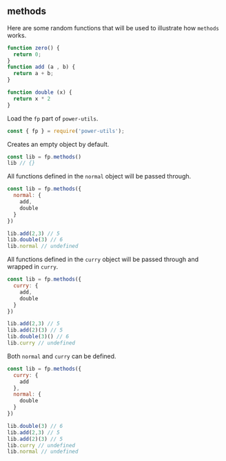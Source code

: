 ## methods

Here are some random functions that will be used to illustrate how `methods` works.

```JavaScript
function zero() {
  return 0;
}
function add (a , b) {
  return a + b;
}

function double (x) {
  return x * 2
}
```

Load the `fp` part of `power-utils`.

```JavaScript
const { fp } = require('power-utils');
```

Creates an empty object by default.

```JavaScript
const lib = fp.methods()
lib // {}
```

All functions defined in the `normal` object will be passed through.

```JavaScript
const lib = fp.methods({
  normal: {
    add,
    double
  }
})

lib.add(2,3) // 5
lib.double(3) // 6
lib.normal // undefined
```

All functions defined in the `curry` object will be passed through and wrapped in `curry`.

```JavaScript
const lib = fp.methods({
  curry: {
    add,
    double
  }
})

lib.add(2,3) // 5
lib.add(2)(3) // 5
lib.double(3)() // 6
lib.curry // undefined
```

Both `normal` and `curry` can be defined.

```JavaScript
const lib = fp.methods({
  curry: {
    add
  },
  normal: {
    double
  }
})

lib.double(3) // 6
lib.add(2,3) // 5
lib.add(2)(3) // 5
lib.curry // undefined
lib.normal // undefined
```
